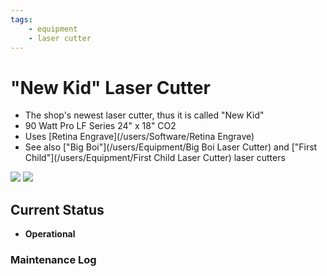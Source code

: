 ```yaml
---
tags:
    - equipment
    - laser cutter
---
```

# "New Kid"  Laser Cutter

* The shop's newest laser cutter, thus it is called "New Kid"
* 90 Watt Pro LF Series 24" x 18" CO2
* Uses [Retina Engrave](/users/Software/Retina Engrave)
* See also ["Big Boi"](/users/Equipment/Big Boi Laser Cutter) and ["First Child"](/users/Equipment/First Child Laser Cutter) laser cutters

![ ](images/lasercutters/new.kid.far.jpg)
![ ](images/lasercutters/new.kid.close.jpg)

## Current Status

- **Operational**
  
### Maintenance Log
